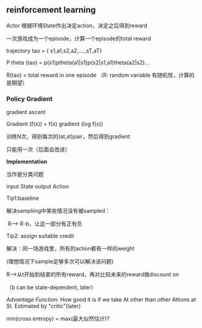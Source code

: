 

## reinforcement learning

Actor 根据环境State作出决定action，决定之后得到reward

一次游戏成为一个episode，计算一个episode的total reward

trajectory tao = { s1,a1,s2,a2,....,sT,aT}

P theta (tao) = p(s1)ptheta(a1|s1)p(s2|s1,a1)theta(a2|s2)...

R(tao) = total reward in one episode （R: random variable 有随机性，计算的是期望）

### Policy Gradient

gradient ascent

Gradient (f(x)) = f(x) gradient (log f(x))





训练N次，得到每次的(at,st)pair，然后得到gradient

只能用一次（后面会改进）

**Implementation**

当作是分类问题

input State output Action

Tip1:baseline

解决sampliing中某些情况没有被sampled：

​	R--> R-b，让这一部分有正有负

Tip2: assign suitable credit

解决：同一场游戏里，所有的action都有一样的weight

(理想情况下sample足够多次可以解决该问题)

R-->从t开始到结束的所有reward，再对比较未来的reward做discount on

（b can be state-dependent, later）

*Advantage Function*: How good it is if we take At other than other Attions at St. Estimated by "critic"(later)


min(cross entropy) = max(最大似然估计)?









